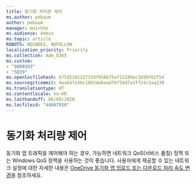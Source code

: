 ```yaml
---
title: 동기화 처리량 제어
ms.author: pebaum
author: pebaum
manager: mnirkhe
ms.audience: Admin
ms.topic: article
ROBOTS: NOINDEX, NOFOLLOW
localization_priority: Priority
ms.collection: Adm_O365
ms.custom:
- "9000343"
- "5839"
ms.openlocfilehash: 675d218123731df656b75af11189ec1699762f54
ms.sourcegitcommit: 4aa64fe36c18654ebeadf8f34d7a3ff24c3aa230
ms.translationtype: HT
ms.contentlocale: ko-KR
ms.lasthandoff: 06/09/2020
ms.locfileid: "44667910"
---
```

# <a name="control-sync-throughput"></a>동기화 처리량 제어

동기화 앱 트래픽을 제어해야 하는 경우, 가능하면 네트워크 QoS(서비스 품질) 정책 또는 Windows QoS 정책을 사용하는 것이 좋습니다. 사용자에게 제공할 수 있는 네트워크 설정에 대한 자세한 내용은 [OneDrive 동기화 앱 업로드 또는 다운로드 처리 속도 변경](https://support.office.com/article/71cc69da-2371-4981-8cc8-b4558bdda56e)을 참조하세요.